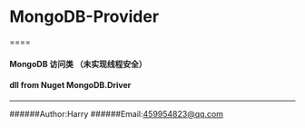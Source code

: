 # MongoDB-Provider
====
#### MongoDB 访问类 （未实现线程安全）
#### dll from Nuget MongoDB.Driver

***

######Author:Harry
######Email:459954823@qq.com
